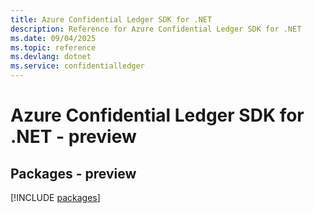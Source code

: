 ```yaml
---
title: Azure Confidential Ledger SDK for .NET
description: Reference for Azure Confidential Ledger SDK for .NET
ms.date: 09/04/2025
ms.topic: reference
ms.devlang: dotnet
ms.service: confidentialledger
---
```

# Azure Confidential Ledger SDK for .NET - preview
## Packages - preview
[!INCLUDE [packages](confidential-ledger-index.md)]
